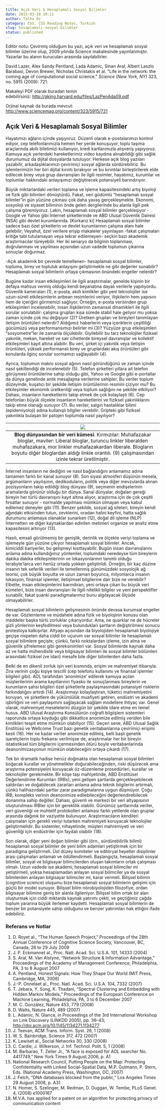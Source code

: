 ```yaml
---
title: Açık Veri & Hesaplamalı Sosyal Bilimler
date: 2015-03-18 10:11
author: Talha Oz
category: CSS, CSS Reading Notes, Turkish
slug: hesaplamali-sosyal-bilimler
status: published
...
```


<!-- pandoc --template=GitHub.html5 --self-contained hesaplamali-sosyal-bilimler.md -o ../posts/hesaplamali-sosyal-bilimler.html-->
Editör notu: Çevirmiş olduğum bu yazı, açık veri ve hesaplamalı sosyal bilimler üzerine olup, 2009 yılında Science makalesinde yayınlanmıştır. Yazarlar bu alanın kurucuları arasında sayılabilirler.

David Lazer, Alex Sandy Pentland, Lada Adamic, Sinan Aral, Albert Laszlo Barabasi, Devon Brewer, Nicholas Christakis et al. "Life in the network: the coming age of computational social science." *Science (New York, NY)* 323, no. 5915 (2009): 721.

Makaleyi PDF olarak buradan temin edebilirsiniz: <http://gking.harvard.edu/files/LazPenAda09.pdf>

Orjinal kaynak da burada mevcut: <http://www.sciencemag.org/content/323/5915/721>

Açık Veri & Hesaplamalı Sosyal Bilimler
---------------------------------------

Hayatımızı ağların içinde yaşıyoruz. Düzenli olarak e-postalarımızı kontrol ediyor, cep telefonlarımızla hemen her yerde konuşuyor, toplu taşıma araçlarında akıllı biletimizi kullanıyor, kredi kartlarımızla alışveriş yapıyoruz. Kamuya açık yerlerdeki hareketlerimiz video kaydına alınabildiği gibi sağlık durumumuz da dijital dosyalarda tutuluyor. Herkese açık blog yazıları yazabilir, arkadaşlıklarımızı çevirimiçi sosyal ağlarda sürdürebiliriz. Bu işlemlerimizin her biri dijital kırıntı bırakıyor ve bu kırıntılar birleştirilerek elde edilecek birey veya grup davranışları ile ilgili resimler, hayatımız, kurumlar ve toplumlar hakkındaki anlayışımızı değiştirecek potansiyeli barındırıyor.

Büyük miktarlardaki verileri toplama ve işleme kapasitesindeki artış biyoloji ve fizik gibi bilimleri dönüştürdü. Fakat, veri güdümlü “hesaplamalı sosyal bilimler”in gün yüzüne çıkması çok daha yavaş gerçekleşmekte. Ekonomi, sosyoloji ve siyaset biliminin önde gelen dergilerinde bu alanla ilgili pek çalışma göremiyoruz. Lakin, hesaplamalı sosyal bilimler gerçekleşiyor - Google ve Yahoo gibi İnternet şirketlerinde ve ABD Ulusal Güvenlik Dairesi (NSA) gibi devlet kurumlarında. \[Korkarız ki\] Hesaplamalı sosyal bilimler sadece bazı özel şirketlerin ve devlet kurumlarının çalışma alanı hale gelebilir; Veyahut, özel verilere erişip makaleler yayınlayan -fakat çalışmaları kritiğe tabi tutulamayan veya tekrar edilemeyen- seçkin bazı akademik araştırmacılar türeyebilir. Her iki senaryo da bilginin toplanması, doğrulanması ve yayılması açısından uzun vadede toplumun çıkarına sonuçlar doğurmaz.

-Açık akademik bir çevrede temellenen- hesaplamalı sosyal bilimler, topluma, birey ve topluluk anlayışını geliştirmekle ne gibi değerler sunabilir? Hesaplamalı sosyal bilimlerin ortaya çıkmasının önündeki engeller nelerdir?

Bugüne kadar insan etkileşimleri ile ilgili araştırmalar, genelde kişinin bir defaya mahsus vermiş olduğu kendi beyanatına dayalı verilerle yapılıyordu. Güvenlik kameraları (1), e-posta, akıllı kimlikler gibi yeni teknolojiler ise uzun-süreli etkileşimlerin anbean resimlerini veriyor, ilişkilerin hem yapısını hem de içeriğini görmemizi sağlıyor. Örneğin, e-posta verisinden grup etkileşimleri incelenebilir, insan ilişkilerinin zamansal dinamikleri ile ilgili sorular sorulabilir: çalışma grupları kısa sürede stabil hale geliyor mu yoksa zaman içinde çok mu değişiyor (2)? Üretken grupları ve bireyleri tanımlayan iletişim örüntüleri nelerdir? Aldığımız haberlerin veya içeriklerin çeşitliliği gücümüzü veya performansımızı belirler mi (3)? Yüzyüze grup etkileşimleri “sosyometre”ler ile zamanla ölçülebilir. Giyilebilir bu tarz teknolojiler fiziksel yakınlık, mekan, hareket ve sair cihetlerde bireysel davranışlar ve kollektif etkileşimleri kayıt altına alabilir. Bu veri, şirket içi yakınlık veya iletişim örüntüleri, yüksek performanslı birey ve gruplardaki akış örüntüleri gibi konularda ilginç sorular sormamızı sağlayabilir (4).

Ayrıca, toplumun makro sosyal ağının nasıl göründüğünü ve zaman içinde nasıl şekillendiği de incelenebilir (5). Telefon şirketleri yıllara ait telefon görüşmesi örüntülerine sahip olduğu gibi, Yahoo ve Google gibi e-portallar da dünya genelinde anlık mesajlajma verilerine sahipler. Bu veriler toplum düzeyinde, kuşatıcı bir şekilde iletişim örüntülerinin resmini çiziyor mu? Bu etkileşimler ekonomik üretkenliği veya toplum sağlığını ne şekilde etkiliyor? Dahası, insanların hareketlerini takip etmek de çok kolaylaştı (6). Cep telefonları büyük ölçekte insanların hareketlerini ve fiziksel yakınlıklarını takip etme olanağı sunuyor (7). Bu veriler, salgın hastalıklar bilimi (epidemiyoloji) adına kullanışlı bilgiler verebilir: Gripteki gibi fiziksel yakınlıkla bulaşan bir patojen toplumda nasıl yayılıyor?


| ![](../images/red-blue-blogs.gif) |
|:--:|
| **Blog dünyasından bir veri kümesi**. Kırmızılar: Muhafazakar bloglar, maviler: Liberal bloglar, turuncu linkler liberalden muhafazakara, mor linkler muhafazakardan liberale. Blogların boyutu diğer bloglardan aldığı linkle orantılı. (9) çalışmasından izinle tekrar üretilmiştir.|


İnternet insanların ne dediğini ve nasıl bağlandığını anlamamız adına tamamen farklı bir kanal sunuyor (8). Son siyasi atmosferi düşünün mesela, argümanların yayılışının, dedikoduların, politik veya diğer mevzularda alınan pozisyonların takip edildiği blog dünyası (9), seçmenin endişelerinin aramalarda görünür olduğu bir dünya. Sanal dünyalar, doğaları gereği bireyin her türlü davranışını kayıt altına alıyor, araştırma için de çok çeşitli fırsatlar sunuyor - normalde yapılması mümkün olmayan veya kabul edilemez deneyler gibi (11). Benzer şekilde, sosyal ağ siteleri, bireyin kendi ağındaki etkisinden tutun, zevklerini, oradan halini keyfini, hatta sağlık durumunu anlamaya olanaklar sunarken (12), doğal dil işleme (NLP) İnternetten ve diğer kaynaklardan edinilen metinleri organize ve analiz etme kapasitesini artırıyor (13).

Hasılı, emsali görülmemiş bir genişlik, derinlik ve ölçekte veriyi toplama ve işlemeyle gün yüzüne çıkıyor hesaplamalı sosyal bilimler. Ancak, kimiciddi bariyerler, bu gelişmeyi kısıtlayabilir. Bugün insan davranışlarını anlama adına kullandığımız yöntemler, toplumdaki neredeyse tüm bireylerin dakika dakika etkileşimlerinin ve lokasyonlarının tanımlı olduğu terabyte’larca veri henüz ortada yokken geliştirildi. Örneğin, bir kaç düzine insanın tek seferlik verileri ile temellenmiş günümüzdeki sosyolojik ağ teorisi, çok büyük boyutta ve uzun zaman boyunca, milyonlarca insanın lokasyon, finansal işlemler, iletişimsel bilgilerine dair bize ne verebilir? Elbette, insan etkileşimlerini barındıran, yeni ortaya çıkan bu büyük veri kümeleri, bize insan davranışları ile ilgili nitelikli bilgiler ve yeni perspektifler sunabilir, fakat şuanki paradigmalarımız bunu algılayacak ölçüde olmayabilirler.

Hesaplamalı sosyal bilimlerin gelişmesinin önünde devasa kurumsal engeller de var. Gözlemleme ve müdahele adına fizik ve biyolojinin konusu olan maddeler başka türlü zorluklar çıkarıyordur. Ama, ne quarklar ne de hücreler gizli yönlerinin keşfedilmesi veya bulundukları şartların değiştirilmesi sonucu protestoya kalkışırlar. Altyapı açısından da biyolojiden hesaplamalı biyolojiye geçişe nispeten daha ciddi bir uçurum var sosyal bilimler ile hesaplamalı sosyal bilimlere geçişte; çünkü, farklı noktalardan izleme, izin alma ve güvenlik şifrelemesi gibi gereksinimleri var. Sosyal bilimlerde kaynak daha az ve hatta mühendislik veya bilgisayar bilimleri ile sosyal bilimler bölümleri arasındaki fiziksel (ve idari) mesafe bile diğer bilimlerden daha fazla.

Belki de en dikenli zorluk işin veri kısmında, erişim ve mahremiyet itibarıyla. Zira verinin çoğu kişiye tescilli (cep telefonu kullanımı ve finansal işlemler bilgileri gibi). AOL tarafından ‘anonimize’ edilerek kamuya açılan müşterilerinin arama kayıtlarının fiyasko ile sonuçlanması bireylerin ve kurumların şahsi bilgileri özel şirketlerle paylaşmasındaki potansiyel risklerin farkındalığını artırdı (14). Araştırmayı kolaylaştıran, tüketici mahremiyetini koruyan, ve şirketlere de yükümlülük muafiyeti getiren, endüstri ve akademi işbirliğini ve veri paylaşımını sağlayacak sağlam modellere ihtiyaç var. Genel olarak, mahremiyet meselelerini düzgün bir şekilde idare etme en temel husus. ABD Ulusal Araştırma Konsülünün coğrafi bilgiişlem sistemleri raporunda ortaya koyduğu gibi dikkatlice anonimize edilmiş veriden bile kimlikleri tespit etme mümkün olabiliyor (15). Geçen sene, ABD Ulusal Sağlık Enstitüsü ve Wellcome Trust bazı genetik veritabanlarına çevirimiçi erişimi kesti (16). Her ne kadar veriler anonimize edilmiş, belli başlı genetik işaretçilerin toplu frekansı verilmişse de, araştırmalar her bir bireyin istatistiksel tüm bilgilerini içermesinden ötürü boyle veritabanlarinda deanonimizasyonun mümkün olabileceğini ortaya çıkardı (17).

Tek bir dramatik hadise henüz doğmakta olan hesaplamalı sosyal bilimleri boğacak kurallar ve yönetmelikler doğurabileceğinden, riski düşürecek ama araştırma potensiyelini koruyacak öz-düzenleme prosedürleri, kurallar ve teknolojiler gerekmekte. Bir köşe taşı mahiyetinde, ABD Enstitüsel Değerlendirme Kurumları (IRBs), yeni gelişen şartlarda gerçekleşebilecek saldırıları ve doğabilecek zararları anlama adına teknik bilgilerini artırmalı, çünkü halihazırdaki şartlar zarar paradigmalarına uygun düşmüyor. Çoğu IRB, kompleks verinin deanonimize edilebileceğini değerlendirebilecek donanıma sahip değiller. Dahası, güvenli ve merkezi bir veri altyapısının oluşturulması IRBler için bir gereklilik olabilir. Günümüz şartlarında veriler, veri güvenliği ve muhtelif protokolleri anlaması farklı yetilerde olan gruplar arasında dağınık bir vaziyette bulunuyor. Araştırmacıların kendileri çalışmaları için gerekli veriyi tutarken mahremiyeti koruyacak teknolojiler geliştirmelidir. Bu sistemler, nihayetinde, müşteri mahremiyeti ve veri güvenliği için endüstriler için faydalı olabilir (18).

Son olarak, diğer yeni doğan bilimler gibi (örn., sürdürebilirlik bilimi) hesaplamalı sosyal bilimler de yeni bilim adamlari yetiştirmek için bir paradigma geliştirmeli. Üst düzey komiteler ve editöryal heyetler disiplinler arası çalışmaları anlamalı ve ödüllendirmeli. Başlangıçta, hesaplamalı sosyal bilimler, sosyal ve bilgisayar bilimcilerden oluşan takımların ortak çalışması olmalı. Uzun vadede ise akademi, hesaplamalı sosyal bilimciler mi yetiştirmeli, yoksa hesaplamadan anlayan sosyal bilimciler ya da sosyal bilimlerden anlayan bilgisayar bilimciler mi, karar vermeli. Bilişsel bilimin (cognitive science) oluşumu bize hesaplamalı sosyal bilimlerin gelişimi için güçlü bir model sunuyor. Bilişsel bilim nörobiyolojiden filozofiye, ordan bilgisayar bilimine geniş bir alanla ilgileniyor. Bilişsel bilim ortak bir alan oluşturmak için ciddi miktarda kaynak yatırımı çekti, ve geçtiğimiz çağda toplum yararına büyük ilerlemer kaydetti. Hesaplamalı sosyal bilimlerin de benzer bir potansiyele sahip olduğunu ve benzer yatırımları hak ettiğini ifade edebiliriz.

### Referans ve Notlar

1.  D. Royet al., “The Human Speech Project,” Proceedings of the 28th Annual Conference of Cognitive Science Society, Vancouver, BC, Canada, 26 to 29 July 2009
2.  J. P. Eckmannet al., Proc. Natl. Acad. Sci. U.S.A. 101, 14333 (2004)
3.  S. Aral, M. Van Alstyne, “Network Structure & Information Advantage,” Proceedings of the Academy of Management Conference, Philadelphia, PA, 3 to 8 August 2007
4.  A. Pentland, Honest Signals: How They Shape Our World (MIT Press, Cambridge, MA, 2008)
5.  J.-P. Onnelaet al., Proc. Natl. Acad. Sci. U.S.A. 104, 7332 (2007)
6.  T. Jebara, Y. Song, K. Thadani, “Spectral Clustering and Embedding with Hidden Markov Models,” Proceedings of the European Conference on Machine Learning, Philadelphia, PA, 3 to 6 December 2007
7.  M. C. González, Nature 453, 779 (2008)
8.  D. Watts, Nature 445, 489 (2007)
9.  L. Adamic, N. Glance, in Proceedings of the 3rd International Workshop on Link Discovery (LINKDD 2005), pp. 36–43; http://doi.acm.org/10.1145/1134271.1134277
10. J. Teevan, ACM Trans. Inform. Syst. 26, 1 (2008)
11. W. S. Bainbridge, Science 317, 472 (2007)
12. K. Lewiset al., Social Networks 30, 330 (2008)
13. C. Cardie, J. Wilkerson, J. Inf. Technol. Polit. 5, 1 (2008)
14. M. Barbarao, T. Zeller Jr., “A face is exposed for AOL searcher No. 4417749,” New York Times 9 August 2006, p. A1
15. National Research Council, Putting People on the Map: Protecting Confidentiality with Linked Social-Spatial Data, M.P. Gutmann, P. Stern, Eds. (National Academy Press, Washington, DC, 2007)
16. J. Felch, “DNA databases blocked from the public,” Los Angeles Times 29 August 2008, p. A31
17. N. Homer, S. Szelinger, M. Redman, D. Duggan, W. Tembe, PLoS Genet. 4, (2008) e1000167
18. M.V.A. has applied for a patent on an algorithm for protecting privacy of communication content

